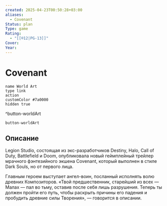 ```yaml
---
created: 2025-04-23T00:50:28+03:00
aliases:
  - Covenant
Status: plan
Type: game
Rating:
  - "[[®️12|PG-13]]"
Cover:
Year:
---
```


# Covenant



```button
name World Art
type link
action 
customColor #7a0000
hidden true
```
^button-worldArt



`button-worldArt`

## Описание

Legion Studio, состоящая из экс-разработчиков Destiny, Halo, Call of Duty, Battlefield и Doom, опубликовала новый геймплейный трейлер мрачного фэнтезийного экшена Covenant, который выполнен в стиле Dark Souls, но от первого лица.

Главным героем выступает ангел-воин, посланный исполнять волю древних Композиторов.
«Твой предшественник, старейший из всех — Малах — пал во тьму, оставив после себя лишь разрушения. Теперь ты должен пройти его путь, чтобы раскрыть причины его падения и пробудить древние силы Творения», — говорится в описании.
